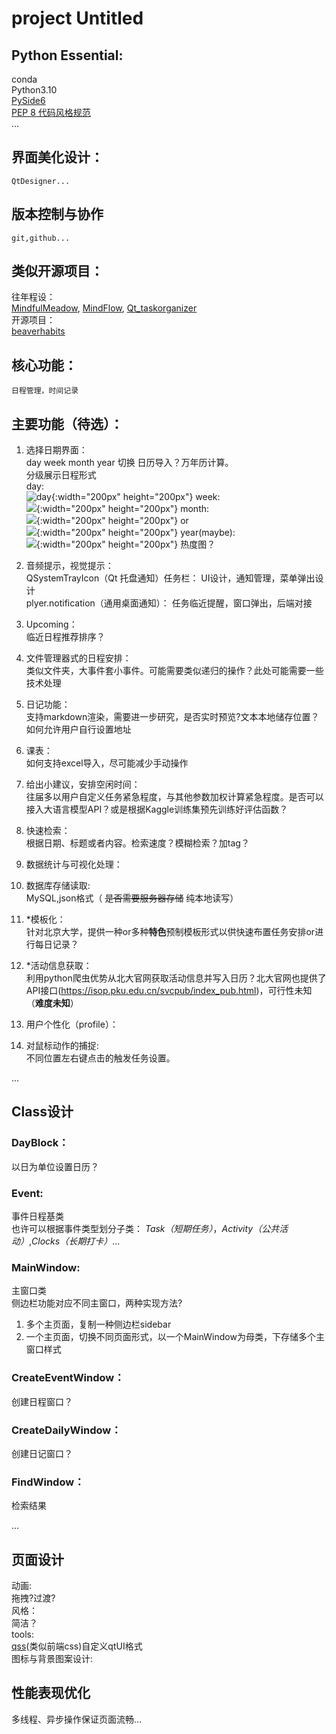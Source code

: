 # project Untitled


## Python Essential:
conda\
Python3.10\
[PySide6](https://doc.qt.io/qtforpython-6/index.html)\
[PEP 8 代码风格规范](https://peps.python.org/pep-0008/)\
...
## 界面美化设计：

	QtDesigner...

## 版本控制与协作
	git,github...
## 类似开源项目：
往年程设：\
[MindfulMeadow](https://github.com/MindfulMeadow-Dev-Team/MindfulMeadow),
[MindFlow](https://github.com/Oscarhouhyk/MindFlow),
[Qt_taskorganizer](https://github.com/MethierAdde/Qt_taskorganizer)\
开源项目：\
[beaverhabits](https://github.com/daya0576/beaverhabits)
## 核心功能：
	日程管理，时间记录

## 主要功能（待选）：
1. 选择日期界面：\
day week month year 切换 日历导入？万年历计算。\
分级展示日程形式\
day:\
![day](WechatIMG73.jpg){:width="200px" height="200px"}
week:\
![](WechatIMG72.jpg){:width="200px" height="200px"}
month:\
![](WechatIMG71.jpg){:width="200px" height="200px"}
or\
![](<Screenshot 2025-04-14 at 12.03.53.png>){:width="200px" height="200px"}
year(maybe):\
![](WechatIMG70.jpg){:width="200px" height="200px"}
热度图？

2. 音频提示，视觉提示：\
QSystemTrayIcon（Qt 托盘通知）任务栏：
UI设计，通知管理，菜单弹出设计\
plyer.notification（通用桌面通知）：
任务临近提醒，窗口弹出，后端对接

3. Upcoming：\
临近日程推荐排序？

4. 文件管理器式的日程安排：\
类似文件夹，大事件套小事件。可能需要类似递归的操作？此处可能需要一些技术处理

5. 日记功能：\
支持markdown渲染，需要进一步研究，是否实时预览?文本本地储存位置？如何允许用户自行设置地址

6. 课表：\
如何支持excel导入，尽可能减少手动操作

7. 给出小建议，安排空闲时间：\
往届多以用户自定义任务紧急程度，与其他参数加权计算紧急程度。是否可以接入大语言模型API？或是根据Kaggle训练集预先训练好评估函数？

8. 快速检索：\
根据日期、标题或者内容。检索速度？模糊检索？加tag？

9. 数据统计与可视化处理：

10.  数据库存储读取:\
MySQL,json格式（ ~~是否需要服务器存储~~ 纯本地读写）

11. *模板化：\
针对北京大学，提供一种or多种**特色**预制模板形式以供快速布置任务安排or进行每日记录？

12. *活动信息获取：\
利用python爬虫优势从北大官网获取活动信息并写入日历？北大官网也提供了API接口(https://isop.pku.edu.cn/svcpub/index_pub.html)，可行性未知（**难度未知**）

13. 用户个性化（profile）：
14. 对鼠标动作的捕捉:\
不同位置左右键点击的触发任务设置。

...
## Class设计

### DayBlock：
以日为单位设置日历？
### Event: 
事件日程基类\
也许可以根据事件类型划分子类：
*Task（短期任务）*，*Activity（公共活动）*,*Clocks（长期打卡）*...
### MainWindow: 
主窗口类\
侧边栏功能对应不同主窗口，两种实现方法?
1. 多个主页面，复制一种侧边栏sidebar
2. 一个主页面，切换不同页面形式，以一个MainWindow为母类，下存储多个主窗口样式
### CreateEventWindow：
创建日程窗口？
### CreateDailyWindow：
创建日记窗口？
### FindWindow：
检索结果

...

## 页面设计
动画:\
拖拽?过渡?\
风格：\
简洁？\
tools:\
[qss](https://doc.qt.io/qtforpython-6/tutorials/basictutorial/widgetstyling.html#tutorial-widgetstyling)(类似前端css)自定义qtUI格式\
图标与背景图案设计:

## 性能表现优化
多线程、异步操作保证页面流畅…
<!--stackedit_data:
eyJoaXN0b3J5IjpbLTExMzUxNDEwMDEsLTEwMzMyODg2MDBdfQ
==
-->